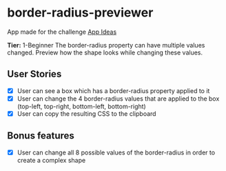 # border-radius-previewer

App made for the challenge [App Ideas](https://github.com/florinpop17/app-ideas)

**Tier:** 1-Beginner
The border-radius property can have multiple values changed. Preview how the shape looks while changing these values.

## User Stories
- [x] User can see a box which has a border-radius property applied to it
- [x] User can change the 4 border-radius values that are applied to the box (top-left, top-right, bottom-left, bottom-right)
- [x] User can copy the resulting CSS to the clipboard

## Bonus features
- [x] User can change all 8 possible values of the border-radius in order to create a complex shape
